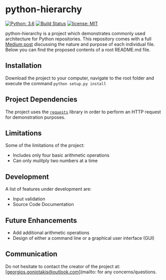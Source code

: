 # python-hierarchy

[![Python: 3.6](https://img.shields.io/badge/Python-3.6-blue.svg)](#)
[![Build Status](https://travis-ci.org/GeorgiosGoniotakis/python-hierarchy.svg?branch=master)](https://travis-ci.org/GeorgiosGoniotakis/python-hierarchy)
[![license: MIT](https://img.shields.io/badge/license-MIT-orange.svg)](https://opensource.org/licenses/MIT)

python-hierarchy is a project which demonstrates commonly used architecture for Python repositories. This repository comes with a full [Medium post](https://medium.com/@GeorgiosGoniotakis/python-repository-structure-5015655cb9a7) discussing the nature and purpose of each individual file. Below you can find the proposed contents of a root README.md file.

## Installation

Download the project to your computer, navigate to the root folder and execute the command `python setup.py install`

## Project Dependencies

The project uses the [`requests`](https://github.com/requests/requests) library in order to perform an HTTP request for demonstration purposes.

## Limitations

Some of the limitations of the project:
- Includes only four basic arithmetic operations
- Can only mulitply two numbers at a time

## Development

A list of features under development are:
- Input validation
- Source Code Documentation

## Future Enhancements

- Add additional arithmetic operations
- Design of either a command line or a graphical user interface (GUI)

## Communication

Do not hesitate to contact the creator of the project at: [georgios.goniotakis@outlook.com](mailto: for any concerns/questions.





